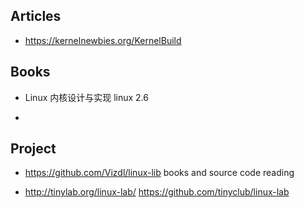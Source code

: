 ## Articles
- https://kernelnewbies.org/KernelBuild



## Books
- Linux 内核设计与实现 
  linux 2.6

- 


## Project
- https://github.com/Vizdl/linux-lib
  books and source code reading

- http://tinylab.org/linux-lab/
  https://github.com/tinyclub/linux-lab

